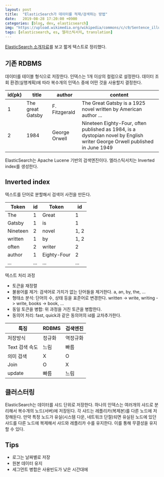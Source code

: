 ```yaml
---
layout: post
title:  "ElasticSearch가 데이터를 적재/검색하는 방법"
date:   2019-08-28 17:20:00 +0900
categories: [blog, dev, elasticsearch]
img: "https://upload.wikimedia.org/wikipedia/commons/c/c9/Sentence_illustration_.jpg"
tags: [elasticsearch, es, 엘라스틱서치, translation]
---
```


[ElasticSearch 소개자료](https://www.slideshare.net/kjmorc/ss-80803233)를 보고 짧게 텍스트로 정리했다.

## 기존 RDBMS

데이터를 테이블 형식으로 저장한다. 인덱스는 1개 이상의 컬럼으로 설정한다. 데이터 조회 환경(실행계획)에 따라 복수개의 인덱스 중에 어떤 것을 사용할지 결정한다.

id(pk) | title | author | content
---|---|---|---
 1 | The great Gatsby | F. Fitzgerald | The Great Gatsby is a 1925 novel written by American author ...
 2 | 1984 | George Orwell | Nineteen Eighty-Four, often published as 1984, is a dystopian novel by English writer George Orwell published in June 1949

ElasticSearch는 Apache Lucene 기반의 검색엔진이다. 엘라스틱서치는 Inverted index를 생성한다.

## Inverted index

텍스트를 단어로 분할해서 검색어 사전을 만든다.

Token | id | Token | id
--- | --- | --- | ---
The | 1 | Great | 1
Gatsby | 1 | is | 1
Nineteen | 2 | novel | 1, 2
written | 1 | by | 1, 2
often | 2 | writer | 2
author | 1 | Eighty-Four | 2
... | ... | ... | ...

텍스트 처리 과정

* 토큰을 재정렬
* 불용어를 제거: 검색어로 가치가 없는 단어들을 제거한다. a, an, by, the, ...
* 형태소 분석: 단어의 수, 상태 등을 표준어로 변경한다. written -> write, writing -> write, books -> book, ...
* 동일 토큰을 병합: 위 과정을 거친 토큰을 병합한다.
* 동의어 처리: fast, quick과 같은 동의어의 id를 교차추가한다.

특징 | RDBMS | 검색엔진
---|---|---
저장방식 | 정규화 | 역정규화
Text 검색 속도 | 느림 | 빠름
의미 검색 | X | O
Join | O | X
update | 빠름 | 느림

## 클러스터링

ElasticSearch는 데이터를 샤드 단위로 저장한다. 하나의 인덱스는 여러개의 샤드로 분리해서 복수개의 노드(서버)에 저장된다. 각 샤드는 레플리카(복제본)를 다른 노드에 저장해둔다. 만약 특정 노드가 유실(시스템 다운, 네트워크 단절)되면 유실된 노드에 있던 샤드를 다른 노드에 복제해서 샤드와 레플리카 수를 유지한다. 이를 통해 무결성을 유지할 수 있다. 

## Tips

* 로그는 날짜별로 저장
* 원본 데이터 유지
* 세그먼트 병합은 사용빈도가 낮은 시간대에